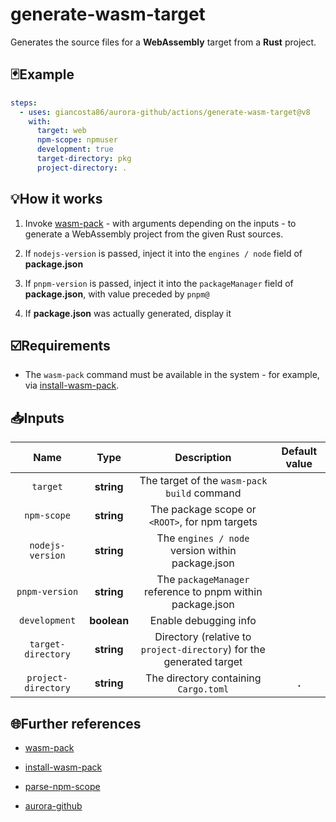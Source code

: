 # generate-wasm-target

Generates the source files for a **WebAssembly** target from a **Rust** project.

## 🃏Example

```yaml
steps:
  - uses: giancosta86/aurora-github/actions/generate-wasm-target@v8
    with:
      target: web
      npm-scope: npmuser
      development: true
      target-directory: pkg
      project-directory: .
```

## 💡How it works

1. Invoke [wasm-pack](https://rustwasm.github.io/wasm-pack/) - with arguments depending on the inputs - to generate a WebAssembly project from the given Rust sources.

1. If `nodejs-version` is passed, inject it into the `engines / node` field of **package.json**

1. If `pnpm-version` is passed, inject it into the `packageManager` field of **package.json**, with value preceded by `pnpm@`

1. If **package.json** was actually generated, display it

## ☑️Requirements

- The `wasm-pack` command must be available in the system - for example, via [install-wasm-pack](../install-wasm-pack/README.md).

## 📥Inputs

|        Name         |    Type     |                             Description                              | Default value |
| :-----------------: | :---------: | :------------------------------------------------------------------: | :-----------: |
|      `target`       | **string**  |             The target of the `wasm-pack build` command              |               |
|     `npm-scope`     | **string**  |            The package scope or `<ROOT>`, for npm targets            |               |
|  `nodejs-version`   | **string**  |           The `engines / node` version within package.json           |               |
|   `pnpm-version`    | **string**  |      The `packageManager` reference to pnpm within package.json      |               |
|    `development`    | **boolean** |                        Enable debugging info                         |               |
| `target-directory`  | **string**  | Directory (relative to `project-directory`) for the generated target |               |
| `project-directory` | **string**  |                The directory containing `Cargo.toml`                 |     **.**     |

## 🌐Further references

- [wasm-pack](https://rustwasm.github.io/wasm-pack/)

- [install-wasm-pack](../install-wasm-pack/README.md)

- [parse-npm-scope](../parse-npm-scope/README.md)

- [aurora-github](../../README.md)
